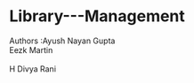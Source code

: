# Library---Management
Authors :Ayush Nayan Gupta
<br>
         Eezk Martin 
<br>    
         H Divya Rani
